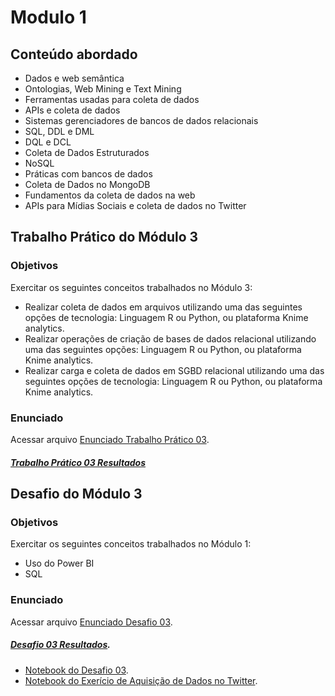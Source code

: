 # Modulo 1  

## Conteúdo abordado
- Dados e web semântica
- Ontologias, Web Mining e Text Mining
- Ferramentas usadas para coleta de dados
- APIs e coleta de dados
- Sistemas gerenciadores de bancos de dados relacionais
- SQL, DDL e DML 
- DQL e DCL
- Coleta de Dados Estruturados
- NoSQL
- Práticas com bancos de dados
- Coleta de Dados no MongoDB
- Fundamentos da coleta de dados na web
- APIs para Mídias Sociais e coleta de dados no Twitter
## Trabalho Prático do Módulo 3
### Objetivos
Exercitar os seguintes conceitos trabalhados no Módulo 3:
- Realizar coleta de dados em arquivos utilizando uma das seguintes opções de tecnologia: Linguagem R ou Python, ou plataforma Knime analytics.
- Realizar operações de criação de bases de dados relacional utilizando uma das seguintes opções: Linguagem R ou Python, ou plataforma Knime analytics.
- Realizar carga e coleta de dados em SGBD relacional utilizando uma das seguintes opções de tecnologia: Linguagem R ou Python, ou plataforma Knime analytics.

### Enunciado
Acessar arquivo [Enunciado Trabalho Prático 03](https://github.com/Collumbus/Bootcamp-Analista-de-Dados-IGTI/blob/master/Modulo-03/Trabalho-03/Enunciado%20Trabalho%20Pr%C3%A1tico%20-%20M%C3%B3dulo%203%20-%20Bootcamp%20Analista%20de%20Dados.pdf).

##### [Trabalho Prático 03 Resultados](https://github.com/Collumbus/Bootcamp-Analista-de-Dados-IGTI/blob/master/Modulo-03/Trabalho-03/Trabalho%20Pr%C3%A1tico%2003%20Resultados.pdf)

## Desafio do Módulo 3
### Objetivos
Exercitar os seguintes conceitos trabalhados no Módulo 1:
- Uso do Power BI
- SQL

### Enunciado
Acessar arquivo [Enunciado Desafio 03](https://github.com/Collumbus/Bootcamp-Analista-de-Dados-IGTI/blob/master/Modulo-03/Desafio-03-e-Exerc%C3%ADcio-Twitter/Enunciado%20do%20desafio%20do%20M%C3%B3dulo%203%20-%20Bootcamp%20Analista%20de%20Dados.pdf).

##### [Desafio 03 Resultados](https://github.com/Collumbus/Bootcamp-Analista-de-Dados-IGTI/blob/master/Modulo-03/Desafio-03-e-Exerc%C3%ADcio-Twitter/Desafio%2003%20Instru%C3%A7%C3%B5es%20e%20Resultados.pdf).
* [Notebook do Desafio 03](https://github.com/Collumbus/Bootcamp-Analista-de-Dados-IGTI/blob/master/Modulo-03/Desafio-03-e-Exerc%C3%ADcio-Twitter/Desafio-03.ipynb).
* [Notebook do Exerício de Aquisição de Dados no Twitter](https://github.com/Collumbus/Bootcamp-Analista-de-Dados-IGTI/blob/master/Modulo-03/Desafio-03-e-Exerc%C3%ADcio-Twitter/Coleta-de-dados-no-twitter.ipynb).
